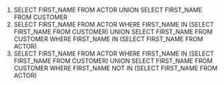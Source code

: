 1. SELECT FIRST_NAME FROM ACTOR UNION SELECT FIRST_NAME FROM CUSTOMER
2. SELECT FIRST_NAME FROM ACTOR WHERE FIRST_NAME IN (SELECT FIRST_NAME FROM CUSTOMER) UNION SELECT FIRST_NAME FROM CUSTOMER WHERE FIRST_NAME IN (SELECT FIRST_NAME FROM ACTOR)
3. SELECT FIRST_NAME FROM ACTOR WHERE FIRST_NAME IN (SELECT FIRST_NAME FROM CUSTOMER) UNION SELECT FIRST_NAME FROM CUSTOMER WHERE FIRST_NAME NOT IN (SELECT FIRST_NAME FROM ACTOR)
